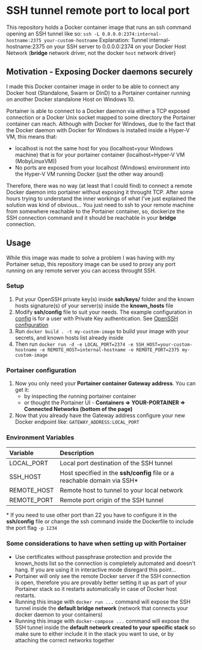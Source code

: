 # SSH tunnel remote port to local port

This repository holds a Docker container image that runs an ssh command opening an SSH tunnel like so:
`ssh -L 0.0.0.0:2374:internal-hostname:2375 your-custom-hostname`
Explanation: Tunnel internal-hostname:2375 on your SSH server to 0.0.0.0:2374 on your Docker Host Network (**bridge** network driver, not the docker `host` network driver)

## Motivation - Exposing Docker daemons securely

I made this Docker container image in order to be able to connect any Docker host (Standalone, Swarm or DinD) to a Portainer container running on another Docker standalone Host on Windows 10.

Portainer is able to connect to a Docker daemon via either a TCP exposed connection or a Docker Unix socket mapped to some directory the Portainer container can reach.
Although with Docker for Windows, due to the fact that the Docker daemon with Docker for Windows is installed inside a Hyper-V VM, this means that:

- localhost is not the same host for you (localhost=your Windows machine) that is for your portainer container (localhost=Hyper-V VM (MobyLinuxVM))
- No ports are exposed from your localhost (Windows) environment into the Hyper-V VM running Docker (just the other way around)

Therefore, there was no way (at least that I could find) to connect a remote Docker daemon into portainer without exposing it throught TCP.
After some hours trying to understand the inner workings of what I've just explained the solution was kind of obvious...
You just need to ssh to your remote machine from somewhere reachable to the Portainer container, so, dockerize the SSH connection command and it should be reachable in your **bridge** connection.

## Usage

While this image was made to solve a problem I was having with my Portainer setup, this repository image can be used to proxy any port running on any remote server you can access throught SSH.

### Setup

1. Put your OpenSSH private key(s) inside **ssh/keys/** folder and the known hosts signature(s) of your server(s) inside the **known_hosts** file
2. Modify **ssh/config** file to suit your needs. The example configuration in [config](https://github.com/gpedro34/ssh-tunel-port-docker/blob/master/ssh/config) is for a user with Private Key authentication. See [OpenSSH configuration](https://www.ssh.com/ssh/config/)
3. Run `docker build . -t my-custom-image` to build your image with your secrets, and known hosts list already inside
4. Then run `docker run -d -e LOCAL_PORT=2374 -e SSH_HOST=your-custom-hostname -e REMOTE_HOST=internal-hostname -e REMOTE_PORT=2375 my-custom-image`

### Portainer configuration

1. Now you only need your **Portainer container Gateway address**. You can get it:
   - by inspecting the running portainer container
   - or thought the Portainer UI - **Containers => YOUR-PORTAINER => Connected Networks (bottom of the page)**
2. Now that you already have the Gateway address configure your new Docker endpoint like: `GATEWAY_ADDRESS:LOCAL_PORT`

### Environment Variables

| Variable    | Description                                                               |
| :---------- | :------------------------------------------------------------------------ |
| LOCAL_PORT  | Local port destination of the SSH tunnel                                  |
| SSH_HOST    | Host specified in the **ssh/config** file or a reachable domain via SSH\* |
| REMOTE_HOST | Remote host to tunnel to your local network                               |
| REMOTE_PORT | Remote port origin of the SSH tunnel                                      |

\* If you need to use other port than 22 you have to configure it in the **ssh/config** file or change the ssh command inside the Dockerfile to include the port flag `-p 1234`

### Some considerations to have when setting up with Portainer

- Use certificates without passphrase protection and provide the known_hosts list so the connection is completely automated and doesn't hang. If you are using it in interactive mode disregard this point...
- Portainer will only see the remote Docker server if the SSH connection is open, therefore you are provably better setting it up as part of your Portainer stack so it restarts automatically in case of Docker host restarts.
- Running this image with `docker run ...` command will expose the SSH tunnel inside the **default bridge network** (network that connects your docker daemon to your containers)
- Running this image with `docker-compose ...` command will expose the SSH tunnel inside the **default network created to your specific stack** so make sure to either include it in the stack you want to use, or by attaching the correct networks together

